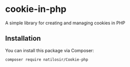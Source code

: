 # cookie-in-php
A simple library for creating and managing cookies in PHP


## Installation

You can install this package via Composer:

```bash
composer require natilosir/Cookie-php
```
